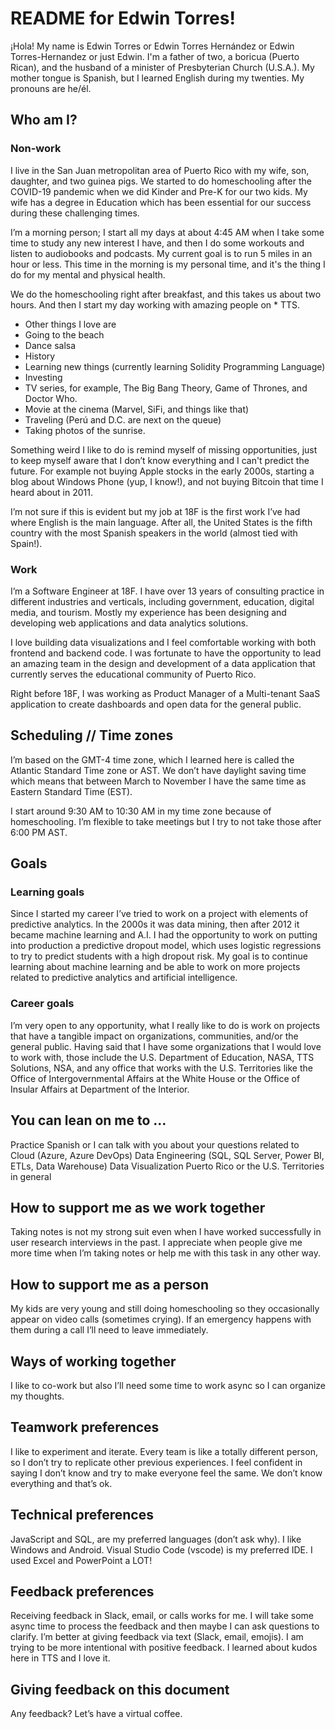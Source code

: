 # README for Edwin Torres!
¡Hola! My name is Edwin Torres or Edwin Torres Hernández or Edwin Torres-Hernandez or just Edwin. I'm a father of two, a boricua (Puerto Rican), and the husband of a minister of Presbyterian Church (U.S.A.). My mother tongue is Spanish, but I learned English during my twenties. My pronouns are he/él.
## Who am I?
### Non-work
I live in the San Juan metropolitan area of Puerto Rico with my wife, son, daughter, and two guinea pigs. We started to do homeschooling after the COVID-19 pandemic when we did Kinder and Pre-K for our two kids. My wife has a degree in Education which has been essential for our success during these challenging times.

I’m a morning person; I start all my days at about 4:45 AM when I take some time to study any new interest I have, and then I do some workouts and listen to audiobooks and podcasts. My current goal is to run 5 miles in an hour or less. This time in the morning is my personal time, and it's the thing I do for my mental and physical health. 

We do the homeschooling right after breakfast, and this takes us about two hours. And then I start my day working with amazing people on * TTS. 
* Other things I love are
* Going to the beach
* Dance salsa
* History 
* Learning new things (currently learning Solidity Programming Language)
* Investing 
* TV series, for example, The Big Bang Theory, Game of Thrones, and Doctor Who.
* Movie at the cinema (Marvel, SiFi, and things like that)
* Traveling (Perú and D.C. are next on the queue)
* Taking photos of the sunrise.

Something weird I like to do is remind myself of missing opportunities, just to keep myself aware that I don’t know everything and I can't predict the future. For example not buying Apple stocks in the early 2000s, starting a blog about Windows Phone (yup, I know!), and not buying Bitcoin that time I heard about in 2011.

I’m not sure if this is evident but my job at 18F is the first work I’ve had where English is the main language. After all, the United States is the fifth country with the most Spanish speakers in the world (almost tied with Spain!).

### Work
I’m a Software Engineer at 18F. I have over 13 years of consulting practice in different industries and verticals, including government, education, digital media, and tourism. Mostly my experience has been designing and developing web applications and data analytics solutions. 

I love building data visualizations and I feel comfortable working with both frontend and backend code. I was fortunate to have the opportunity to lead an amazing team in the design and development of a data application that currently serves the educational community of Puerto Rico.

Right before 18F, I was working as Product Manager of a Multi-tenant SaaS application to create dashboards and open data for the general public.

## Scheduling // Time zones

I’m based on the GMT-4 time zone, which I learned here is called the Atlantic Standard Time zone or AST. We don’t have daylight saving time which means that between March to November I have the same time as Eastern Standard Time (EST). 



I start around 9:30 AM to 10:30 AM in my time zone because of homeschooling. I’m flexible to take meetings but I try to not take those after 6:00 PM AST. 
## Goals
### Learning goals
Since I started my career I’ve tried to work on a project with elements of predictive analytics. In the 2000s it was data mining, then after 2012 it became machine learning and A.I. 
I had the opportunity to work on putting into production a predictive dropout model, which uses logistic regressions to try to predict students with a high dropout risk.
My goal is to continue learning about machine learning and be able to work on more projects related to predictive analytics and artificial intelligence.
### Career goals
I’m very open to any opportunity, what I really like to do is work on projects that have a tangible impact on organizations, communities, and/or the general public. Having said that I have some organizations that I would love to work with, those include the U.S. Department of Education, NASA, TTS Solutions,  NSA, and any office that works with the U.S. Territories like the Office of Intergovernmental Affairs at the White House or the Office of Insular Affairs at Department of the Interior.
## You can lean on me to …
Practice Spanish or I can talk with you about your questions related to 
Cloud (Azure, Azure DevOps)
Data Engineering (SQL, SQL Server, Power BI, ETLs, Data Warehouse)
Data Visualization
Puerto Rico or the U.S. Territories in general
## How to support me as we work together
Taking notes is not my strong suit even when I have worked successfully in user research interviews in the past. I appreciate when people give me more time when I’m taking notes or help me with this task in any other way.
## How to support me as a person
My kids are very young and still doing homeschooling so they occasionally appear on video calls (sometimes crying).  If an emergency happens with them during a call I’ll need to leave immediately.
## Ways of working together
I like to co-work but also I’ll need some time to work async so I can organize my thoughts.
## Teamwork preferences
I like to experiment and iterate. Every team is like a totally different person, so I don’t try to replicate other previous experiences. 
I feel confident in saying I don’t know and try to make everyone feel the same. We don’t know everything and that’s ok. 
## Technical preferences
JavaScript and SQL, are my preferred languages (don’t ask why). I like Windows and Android. Visual Studio Code (vscode) is my preferred IDE. I used Excel and PowerPoint a LOT!
## Feedback preferences
Receiving feedback in Slack, email, or calls works for me. I will take some async time to process the feedback and then maybe I can ask questions to clarify.
I’m better at giving feedback via text (Slack, email, emojis). I am trying to be more intentional with positive feedback. I learned about kudos here in TTS and I love it.
## Giving feedback on this document
Any feedback? Let’s have a virtual coffee. 
